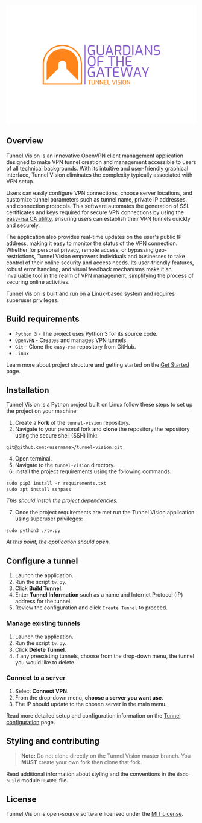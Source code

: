 <p align="center">
    <img alt="Tunnel vision logo" src="./resources/ui/logos/tunnel-vision-logo.png"/>
</p>

## Overview

Tunnel Vision is an innovative OpenVPN client management application designed to make VPN tunnel creation and management accessible to users of all technical backgrounds. With its intuitive and user-friendly graphical interface, Tunnel Vision eliminates the complexity typically associated with VPN setup.

Users can easily configure VPN connections, choose server locations, and customize tunnel parameters such as tunnel name, private IP addresses, and connection protocols. This software automates the generation of SSL certificates and keys required for secure VPN connections by using the [easy-rsa CA utility](https://github.com/OpenVPN/easy-rsa), ensuring users can establish their VPN tunnels quickly and securely.

The application also provides real-time updates on the user's public IP address, making it easy to monitor the status of the VPN connection. Whether for personal privacy, remote access, or bypassing geo-restrictions, Tunnel Vision empowers individuals and businesses to take control of their online security and access needs. Its user-friendly features, robust error handling, and visual feedback mechanisms make it an invaluable tool in the realm of VPN management, simplifying the process of securing online activities.

Tunnel Vision is built and run on a Linux-based system and requires superuser
privileges.

## Build requirements

* `Python 3` - The project uses Python 3 for its source code.
* `OpenVPN` - Creates and manages VPN tunnels.
* `Git` - Clone the `easy-rsa` repository from GitHub.
* `Linux`

Learn more about project structure and getting started on the [Get
Started](./docs/get-started.md) page.

## Installation

Tunnel Vision is a Python project built on Linux follow these steps to set up
the project on your machine:

1. Create a **Fork** of the `tunnel-vision` repository.
2. Navigate to your personal fork and **clone** the repository the repository using the secure shell (SSH) link:

```
git@github.com:<username>/tunnel-vision.git
```

4. Open terminal.
5. Navigate to the `tunnel-vision` directory.
6. Install the project requirements using the following commands:

```
sudo pip3 install -r requirements.txt
sudo apt install sshpass
```

_This should install the project dependencies._

7. Once the project requirements are met run the Tunnel Vision application using superuser privileges:

```
sudo python3 ./tv.py
```

_At this point, the application should open._

## Configure a tunnel

1. Launch the application.
2. Run the script `tv.py`.
3. Click **Build Tunnel**.
4. Enter **Tunnel Information** such as a name and Internet Protocol (IP)
   address for the tunnel.
5. Review the configuration and click `Create Tunnel` to proceed.

### Manage existing tunnels

1. Launch the application.
2. Run the script `tv.py`.
3. Click **Delete Tunnel**.
4. If any preexisting tunnels, choose from the drop-down menu, the tunnel you would like to delete.

### Connect to a server

1. Select **Connect VPN**.
2. From the drop-down menu, **choose a server you want use**.
3. The IP should update to the chosen server in the main menu.

Read more detailed setup and configuration information on the [Tunnel
configuration](./docs/tunnel-config.md) page.

## Styling and contributing

> **Note:** Do not clone directly on the Tunnel Vision master branch. You
> **MUST** create your own fork then clone that fork.

Read additional information about styling and the conventions in the `docs-build`
module `README` file.

## License

Tunnel Vision is open-source software licensed under the [MIT License](LICENSE).
